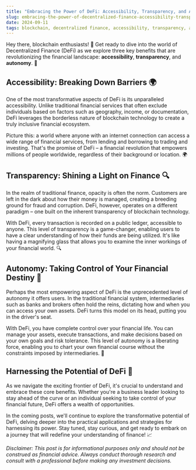 ```yaml
---
title: "Embracing the Power of DeFi: Accessibility, Transparency, and Autonomy"
slug: embracing-the-power-of-decentralized-finance-accessibility-transparency-and-autonomy
date: 2024-09-11
tags: blockchain, decentralized finance, accessibility, transparency, autonomy
---
```


Hey there, blockchain enthusiasts! 🌟 Get ready to dive into the world of Decentralized Finance (DeFi) as we explore three key benefits that are revolutionizing the financial landscape: **accessibility**, **transparency**, and **autonomy**. 🚀

## Accessibility: Breaking Down Barriers 🌍

One of the most transformative aspects of DeFi is its unparalleled accessibility. Unlike traditional financial services that often exclude individuals based on factors such as geography, income, or documentation, DeFi leverages the borderless nature of blockchain technology to create a truly inclusive financial ecosystem.

Picture this: a world where anyone with an internet connection can access a wide range of financial services, from lending and borrowing to trading and investing. That's the promise of DeFi – a financial revolution that empowers millions of people worldwide, regardless of their background or location. 🌍

## Transparency: Shining a Light on Finance 🔍

In the realm of traditional finance, opacity is often the norm. Customers are left in the dark about how their money is managed, creating a breeding ground for fraud and corruption. DeFi, however, operates on a different paradigm – one built on the inherent transparency of blockchain technology.

With DeFi, every transaction is recorded on a public ledger, accessible to anyone. This level of transparency is a game-changer, enabling users to have a clear understanding of how their funds are being utilized. It's like having a magnifying glass that allows you to examine the inner workings of your financial world. 🔍

## Autonomy: Taking Control of Your Financial Destiny 💪

Perhaps the most empowering aspect of DeFi is the unprecedented level of autonomy it offers users. In the traditional financial system, intermediaries such as banks and brokers often hold the reins, dictating how and when you can access your own assets. DeFi turns this model on its head, putting you in the driver's seat.

With DeFi, you have complete control over your financial life. You can manage your assets, execute transactions, and make decisions based on your own goals and risk tolerance. This level of autonomy is a liberating force, enabling you to chart your own financial course without the constraints imposed by intermediaries. 💪

## Harnessing the Potential of DeFi 🌟

As we navigate the exciting frontier of DeFi, it's crucial to understand and embrace these core benefits. Whether you're a business leader looking to stay ahead of the curve or an individual seeking to take control of your financial future, DeFi offers a wealth of opportunities.

In the coming posts, we'll continue to explore the transformative potential of DeFi, delving deeper into the practical applications and strategies for harnessing its power. Stay tuned, stay curious, and get ready to embark on a journey that will redefine your understanding of finance! 📈

*Disclaimer: This post is for informational purposes only and should not be construed as financial advice. Always conduct thorough research and consult with a professional before making any investment decisions.*